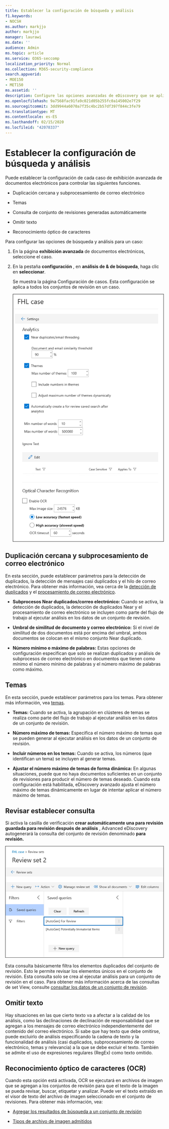 ```yaml
---
title: Establecer la configuración de búsqueda y análisis
f1.keywords:
- NOCSH
ms.author: markjjo
author: markjjo
manager: laurawi
ms.date: ''
audience: Admin
ms.topic: article
ms.service: O365-seccomp
localization_priority: Normal
ms.collection: M365-security-compliance
search.appverid:
- MOE150
- MET150
ms.assetid: ''
description: Configure las opciones avanzadas de eDiscovery que se aplican a todo el conjunto de revisiones en un caso. Esto incluye la configuración de análisis y OCR.
ms.openlocfilehash: 9a7568fac91fa9c021d05b255fc0a145002e7f29
ms.sourcegitcommit: 3dd9944a6070a7f35c4bc2b57df397f844c3fe79
ms.translationtype: MT
ms.contentlocale: es-ES
ms.lasthandoff: 02/15/2020
ms.locfileid: "42078337"
---
```

# <a name="configure-search-and-analytics-settings"></a>Establecer la configuración de búsqueda y análisis

Puede establecer la configuración de cada caso de exhibición avanzada de documentos electrónicos para controlar las siguientes funciones.

- Duplicación cercana y subprocesamiento de correo electrónico

- Temas

- Consulta de conjunto de revisiones generadas automáticamente

- Omitir texto

- Reconocimiento óptico de caracteres

Para configurar las opciones de búsqueda y análisis para un caso:

1. En la página **exhibición avanzada** de documentos electrónicos, seleccione el caso.

2. En la pestaña **configuración** , en **análisis de & de búsqueda**, haga clic en **seleccionar**.

   Se muestra la página Configuración de casos. Esta configuración se aplica a todos los conjuntos de revisión en un caso.

   ![Configurar los análisis y la configuración de búsqueda para un caso de exhibición avanzada de documentos electrónicos](../media/AeDCaseSettings.png)

## <a name="near-duplicates-and-email-threading"></a>Duplicación cercana y subprocesamiento de correo electrónico

En esta sección, puede establecer parámetros para la detección de duplicados, la detección de mensajes casi duplicados y el hilo de correo electrónico. Para obtener más información, vea cerca de la [detección de duplicados](near-duplicates.md) y el [procesamiento de correo electrónico](email-threading.md).

- **Subprocesos Near duplicados/correo electrónico:** Cuando se activa, la detección de duplicados, la detección de duplicados Near y el procesamiento de correo electrónico se incluyen como parte del flujo de trabajo al ejecutar análisis en los datos de un conjunto de revisión.

- **Umbral de similitud de documento y correo electrónico:** Si el nivel de similitud de dos documentos está por encima del umbral, ambos documentos se colocan en el mismo conjunto Near duplicado.

- **Número mínimo o máximo de palabras:** Estas opciones de configuración especifican que solo se realizan duplicados y análisis de subprocesos de correo electrónico en documentos que tienen como mínimo el número mínimo de palabras y el número máximo de palabras como máximo.

## <a name="themes"></a>Temas

En esta sección, puede establecer parámetros para los temas. Para obtener más información, vea [temas](themes-in-advanced-ediscovery.md).

- **Temas:** Cuando se activa, la agrupación en clústeres de temas se realiza como parte del flujo de trabajo al ejecutar análisis en los datos de un conjunto de revisión.

- **Número máximo de temas:** Especifica el número máximo de temas que se pueden generar al ejecutar análisis en los datos de un conjunto de revisión.

- **Incluir números en los temas:** Cuando se activa, los números (que identifican un tema) se incluyen al generar temas. 

- **Ajustar el número máximo de temas de forma dinámica:** En algunas situaciones, puede que no haya documentos suficientes en un conjunto de revisiones para producir el número de temas deseado. Cuando esta configuración está habilitada, eDiscovery avanzado ajusta el número máximo de temas dinámicamente en lugar de intentar aplicar el número máximo de temas.

## <a name="review-set-query"></a>Revisar establecer consulta

Si activa la casilla de verificación **crear automáticamente una para revisión guardada para revisión después de análisis** , Advanced eDiscovery autogenerará la consulta del conjunto de revisión denominado **para revisión.** 

![La consulta autogenerada para revisión](../media/AeDForReviewQuery.png)

Esta consulta básicamente filtra los elementos duplicados del conjunto de revisión. Esto le permite revisar los elementos únicos en el conjunto de revisión. Esta consulta solo se crea al ejecutar análisis para un conjunto de revisión en el caso. Para obtener más información acerca de las consultas de set View, consulte [consultar los datos de un conjunto de revisión](review-set-search.md).

## <a name="ignore-text"></a>Omitir texto

Hay situaciones en las que cierto texto va a afectar a la calidad de los análisis, como las declinaciones de declinación de responsabilidad que se agregan a los mensajes de correo electrónico independientemente del contenido del correo electrónico. Si sabe que hay texto que debe omitirse, puede excluirlo de análisis especificando la cadena de texto y la funcionalidad de análisis (casi duplicados, subprocesamiento de correo electrónico, temas y relevancia) a la que se debe excluir el texto. También se admite el uso de expresiones regulares (RegEx) como texto omitido. 

## <a name="optical-character-recognition-ocr"></a>Reconocimiento óptico de caracteres (OCR)

Cuando esta opción está activada, OCR se ejecutará en archivos de imagen que se agregan a los conjuntos de revisión para que el texto de la imagen se pueda revisar, buscar, etiquetar y analizar. Puede ver el texto extraído en el visor de texto del archivo de imagen seleccionado en el conjunto de revisiones. Para obtener más información, vea:

- [Agregar los resultados de búsqueda a un conjunto de revisión](add-data-to-review-set.md#optical-character-recognition)

- [Tipos de archivo de imagen admitidos](supported-filetypes-ediscovery20.md#image)
